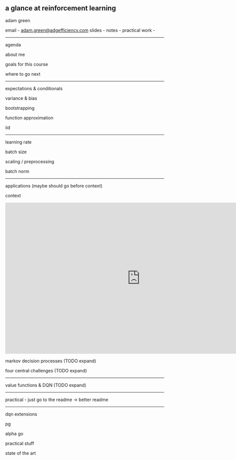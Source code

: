 ## a glance at reinforcement learning

adam green 

email - [adam.green@adgefficiency.com](adam.green@adgefficiency.com)
slides - 
notes - 
practical work - 

---

agenda

about me

goals for this course

where to go next

---

expectations & conditionals

variance & bias

bootstrapping

function approximation

iid

---

learning rate

batch size

scaling / preprocessing

batch norm

---

applications (maybe should go before context)

context

<iframe width="854" height="480" src="https://www.youtube.com/embed/i3lEG6aRGm8?start=1632" frameborder="0" allow="autoplay; encrypted-media" allowfullscreen></iframe>

markov decision processes (TODO expand)

four central challenges (TODO expand)

---

value functions & DQN (TODO expand)

---

practical - just go to the readme -> better readme

---

dqn extensions

pg

alpha go

practical stuff

state of the art










